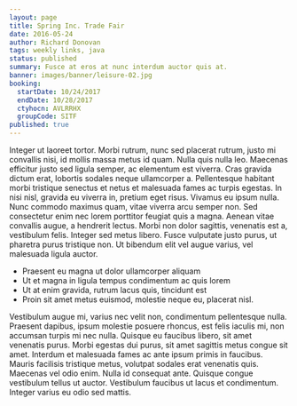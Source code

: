 ```yaml
---
layout: page
title: Spring Inc. Trade Fair
date: 2016-05-24
author: Richard Donovan
tags: weekly links, java
status: published
summary: Fusce at eros at nunc interdum auctor quis at.
banner: images/banner/leisure-02.jpg
booking:
  startDate: 10/24/2017
  endDate: 10/28/2017
  ctyhocn: AVLRRHX
  groupCode: SITF
published: true
---
```

Integer ut laoreet tortor. Morbi rutrum, nunc sed placerat rutrum, justo mi convallis nisi, id mollis massa metus id quam. Nulla quis nulla leo. Maecenas efficitur justo sed ligula semper, ac elementum est viverra. Cras gravida dictum erat, lobortis sodales neque ullamcorper a. Pellentesque habitant morbi tristique senectus et netus et malesuada fames ac turpis egestas. In nisi nisl, gravida eu viverra in, pretium eget risus. Vivamus eu ipsum nulla. Nunc commodo maximus quam, vitae viverra arcu semper non. Sed consectetur enim nec lorem porttitor feugiat quis a magna. Aenean vitae convallis augue, a hendrerit lectus. Morbi non dolor sagittis, venenatis est a, vestibulum felis. Integer sed metus libero. Fusce vulputate justo purus, ut pharetra purus tristique non. Ut bibendum elit vel augue varius, vel malesuada ligula auctor.

* Praesent eu magna ut dolor ullamcorper aliquam
* Ut et magna in ligula tempus condimentum ac quis lorem
* Ut at enim gravida, rutrum lacus quis, tincidunt est
* Proin sit amet metus euismod, molestie neque eu, placerat nisl.

Vestibulum augue mi, varius nec velit non, condimentum pellentesque nulla. Praesent dapibus, ipsum molestie posuere rhoncus, est felis iaculis mi, non accumsan turpis mi nec nulla. Quisque eu faucibus libero, sit amet venenatis purus. Morbi egestas dui purus, sit amet sagittis metus congue sit amet. Interdum et malesuada fames ac ante ipsum primis in faucibus. Mauris facilisis tristique metus, volutpat sodales erat venenatis quis. Maecenas vel odio enim. Nulla id consequat ante. Quisque congue vestibulum tellus ut auctor. Vestibulum faucibus ut lacus et condimentum. Integer varius eu odio sed mattis.
